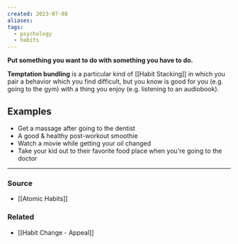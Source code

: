 ```yaml
---
created: 2023-07-08
aliases: 
tags:
  - psychology
  - habits
---
```

**Put something you want to do with something you have to do.**

**Temptation bundling** is a particular kind of [[Habit Stacking]] in which you pair a behavior which you find difficult, but you know is good for you (e.g. going to the gym) with a thing you enjoy (e.g. listening to an audiobook). 

## Examples

- Get a massage after going to the dentist
- A good & healthy post-workout smoothie
- Watch a movie while getting your oil changed
- Take your kid out to their favorite food place when you're going to the doctor

****
### Source
- [[Atomic Habits]]

### Related
- [[Habit Change - Appeal]]